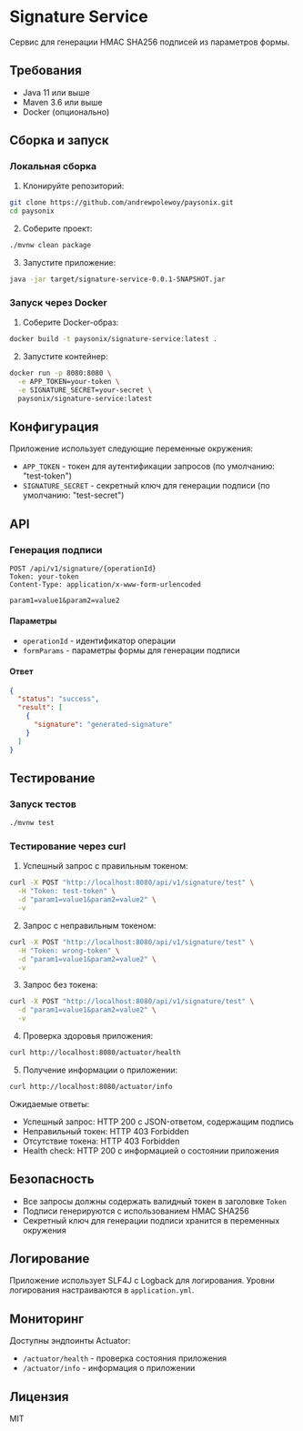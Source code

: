 # Signature Service

Сервис для генерации HMAC SHA256 подписей из параметров формы.

## Требования

- Java 11 или выше
- Maven 3.6 или выше
- Docker (опционально)

## Сборка и запуск

### Локальная сборка

1. Клонируйте репозиторий:
```bash
git clone https://github.com/andrewpolewoy/paysonix.git
cd paysonix
```

2. Соберите проект:
```bash
./mvnw clean package
```

3. Запустите приложение:
```bash
java -jar target/signature-service-0.0.1-SNAPSHOT.jar
```

### Запуск через Docker

1. Соберите Docker-образ:
```bash
docker build -t paysonix/signature-service:latest .
```

2. Запустите контейнер:
```bash
docker run -p 8080:8080 \
  -e APP_TOKEN=your-token \
  -e SIGNATURE_SECRET=your-secret \
  paysonix/signature-service:latest
```

## Конфигурация

Приложение использует следующие переменные окружения:

- `APP_TOKEN` - токен для аутентификации запросов (по умолчанию: "test-token")
- `SIGNATURE_SECRET` - секретный ключ для генерации подписи (по умолчанию: "test-secret")

## API

### Генерация подписи

```http
POST /api/v1/signature/{operationId}
Token: your-token
Content-Type: application/x-www-form-urlencoded

param1=value1&param2=value2
```

#### Параметры

- `operationId` - идентификатор операции
- `formParams` - параметры формы для генерации подписи

#### Ответ

```json
{
  "status": "success",
  "result": [
    {
      "signature": "generated-signature"
    }
  ]
}
```

## Тестирование

### Запуск тестов
```bash
./mvnw test
```

### Тестирование через curl

1. Успешный запрос с правильным токеном:
```bash
curl -X POST "http://localhost:8080/api/v1/signature/test" \
  -H "Token: test-token" \
  -d "param1=value1&param2=value2" \
  -v
```

2. Запрос с неправильным токеном:
```bash
curl -X POST "http://localhost:8080/api/v1/signature/test" \
  -H "Token: wrong-token" \
  -d "param1=value1&param2=value2" \
  -v
```

3. Запрос без токена:
```bash
curl -X POST "http://localhost:8080/api/v1/signature/test" \
  -d "param1=value1&param2=value2" \
  -v
```

4. Проверка здоровья приложения:
```bash
curl http://localhost:8080/actuator/health
```

5. Получение информации о приложении:
```bash
curl http://localhost:8080/actuator/info
```

Ожидаемые ответы:
- Успешный запрос: HTTP 200 с JSON-ответом, содержащим подпись
- Неправильный токен: HTTP 403 Forbidden
- Отсутствие токена: HTTP 403 Forbidden
- Health check: HTTP 200 с информацией о состоянии приложения

## Безопасность

- Все запросы должны содержать валидный токен в заголовке `Token`
- Подписи генерируются с использованием HMAC SHA256
- Секретный ключ для генерации подписи хранится в переменных окружения

## Логирование

Приложение использует SLF4J с Logback для логирования. Уровни логирования настраиваются в `application.yml`.

## Мониторинг

Доступны эндпоинты Actuator:
- `/actuator/health` - проверка состояния приложения
- `/actuator/info` - информация о приложении

## Лицензия

MIT 